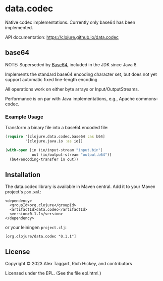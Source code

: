 # data.codec

Native codec implementations. Currently only base64 has been implemented.

API documentation: https://clojure.github.io/data.codec

## base64

NOTE: Superseded by [Base64](https://docs.oracle.com/javase/8/docs/api/java/util/Base64.html), included in the JDK since Java 8.

Implements the standard base64 encoding character set, but does not yet support automatic fixed line-length encoding.

All operations work on either byte arrays or Input/OutputStreams.

Performance is on par with Java implementations, e.g., Apache commons-codec.

### Example Usage

Transform a binary file into a base64 encoded file:

```clojure
(require '[clojure.data.codec.base64 :as b64]
         '[clojure.java.io :as io])

(with-open [in (io/input-stream "input.bin")
            out (io/output-stream "output.b64")]
  (b64/encoding-transfer in out))
```

## Installation

The data.codec library is available in Maven central.  Add it to your Maven project's `pom.xml`:

    <dependency>
      <groupId>org.clojure</groupId>
      <artifactId>data.codec</artifactId>
      <version>0.1.1</version>
    </dependency>

or your leiningen `project.clj`:

    [org.clojure/data.codec "0.1.1"]

## License

Copyright © 2023 Alex Taggart, Rich Hickey, and contributors

Licensed under the EPL. (See the file epl.html.)
